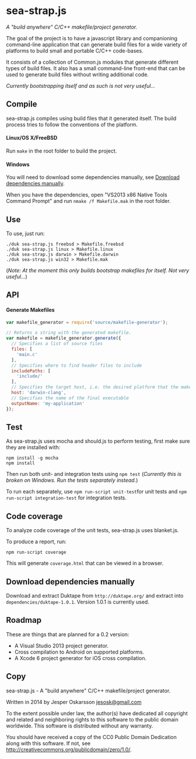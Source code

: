 # sea-strap.js
_A "build anywhere" C/C++ makefile/project generator._

The goal of the project is to have a javascript library and companioning command-line application that can generate build files for a wide variety of platforms to build small and portable C/C++ code-bases.

It consists of a collection of Common.js modules that generate different types of build files. It also has a small command-line front-end that can be used to generate build files without writing additional code.

*Currently bootstrapping itself and as such is not very useful...*

## Compile
sea-strap.js compiles using build files that it generated itself. The build process tries to follow the conventions of the platform.

#### Linux/OS X/FreeBSD
Run `make` in the root folder to build the project.

#### Windows
You will need to download some dependencies manually, see [Download dependencies manually](#download-dependencies-manually).

When you have the dependencies, open "VS2013 x86 Native Tools Command Prompt" and run `nmake /f Makefile.mak` in the root folder.

## Use
To use, just run:
```
./duk sea-strap.js freebsd > Makefile.freebsd
./duk sea-strap.js linux > Makefile.linux
./duk sea-strap.js darwin > Makefile.darwin
./duk sea-strap.js win32 > Makefile.mak
```

(_Note: At the moment this only builds bootstrap makefiles for itself. Not very useful..._)

## API
#### Generate Makefiles
```javascript
var makefile_generator = require('source/makefile-generator');

// Returns a string with the generated makefile.
var makefile = makefile_generator.generate({
  // Specifies a list of source files
  files: [
    'main.c'
  ],
  // Specifies where to find header files to include
  includePaths: [
    'include/'
  ],
  // Specifies the target host, i.e. the desired platform that the makefile should compile with
  host: 'darwin-clang',
  // Specifies the name of the final executable
  outputName: 'my-application'
});
```

## Test
As sea-strap.js uses mocha and should.js to perform testing, first make sure they are installed with:
```
npm install -g mocha
npm install
```

Then run both unit- and integration tests using `npm test` (_Currently this is broken on Windows. Run the tests separately instead._)

To run each separately, use `npm run-script unit-test`for unit tests and `npm run-script integration-test` for integration tests.

## Code coverage
To analyze code coverage of the unit tests, sea-strap.js uses blanket.js.

To produce a report, run:
```
npm run-script coverage
```

This will generate `coverage.html` that can be viewed in a browser.

## Download dependencies manually
Download and extract Duktape from `http://duktape.org/` and extract into `dependencies/duktape-1.0.1`.
Version 1.0.1 is currently used.

## Roadmap
These are things that are planned for a 0.2 version:

* A Visual Studio 2013 project generator.
* Cross compilation to Android on supported platforms.
* A Xcode 6 project generator for iOS cross compilation.

## Copy
sea-strap.js - A "build anywhere" C/C++ makefile/project generator.

Written in 2014 by Jesper Oskarsson jesosk@gmail.com

To the extent possible under law, the author(s) have dedicated all copyright
and related and neighboring rights to this software to the public domain worldwide.
This software is distributed without any warranty.

You should have received a copy of the CC0 Public Domain Dedication along with this software.
If not, see <http://creativecommons.org/publicdomain/zero/1.0/>.
